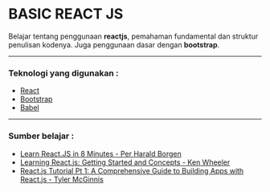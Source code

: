 BASIC REACT JS
==============
Belajar tentang penggunaan **reactjs**, pemahaman fundamental dan struktur penulisan kodenya. Juga penggunaan dasar dengan **bootstrap**.

---

### Teknologi yang digunakan :
* [React](https://facebook.github.io/react/docs/getting-started.html "Getting started to react")
* [Bootstrap](http://getbootstrap.com/getting-started "Getting started to bootstrap")
* [Babel](https://babeljs.io/ "Babel is a JavaScript compiler")

---

### Sumber belajar :
* [Learn React.JS in 8 Minutes - Per Harald Borgen](https://medium.com/learning-new-stuff/learn-react-js-in-7-min-92a1ef023003#.vgb5y8lag "Article by: Per Harald Borgen")
* [Learning React.js: Getting Started and Concepts - Ken Wheeler](https://scotch.io/tutorials/learning-react-getting-started-and-concepts "Article by: Ken Wheeler")
* [React.js Tutorial Pt 1: A Comprehensive Guide to Building Apps with React.js - Tyler McGinnis](https://tylermcginnis.com/react-js-tutorial-pt-1-a-comprehensive-guide-to-building-apps-with-react-js-8ce321b125ba#.qooyed2or "Article by: Tyler McGinnis")